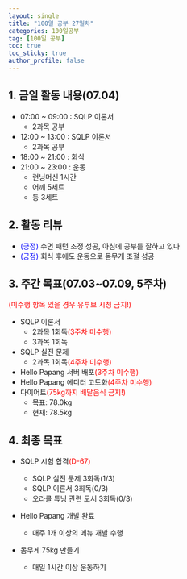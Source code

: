 ```yaml
---
layout: single
title: "100일 공부 27일차"
categories: 100일공부
tag: [100일 공부]
toc: true
toc_sticky: true
author_profile: false
---
```


## 1. 금일 활동 내용(07.04)

* 07:00 ~ 09:00 : SQLP 이론서
  * 2과목 공부
* 12:00 ~ 13:00 : SQLP 이론서 
  * 2과목 공부
* 18:00 ~ 21:00 : 회식
* 21:00 ~ 23:00 : 운동
  * 런닝머신 1시간
  * 어깨 5세트
  * 등 3세트




## 2. 활동 리뷰

* <span style = "color:blue">(긍정)</span> 수면 패턴 조정 성공, 아침에 공부를 잘하고 있다
* <span style = "color:blue">(긍정)</span> 회식 후에도 운동으로 몸무게 조절 성공



##  3. 주간 목표(07.03~07.09, 5주차)

<span style = "color:red">(미수행 항목 있을 경우 유투브 시청 금지!)</span>

* SQLP 이론서 
  * 2과목 1회독<span style = "color:red">(3주차 미수행)</span>
  * 3과목 1회독
* SQLP 실전 문제
  * 2과목 1회독<span style = "color:red">(4주차 미수행)</span>
* Hello Papang 서버 배포<span style = "color:red">(3주차 미수행)</span>
* Hello Papang 에디터 고도화<span style = "color:red">(4주차 미수행)</span>
* 다이어트<span style = "color:red">(75kg까지 배달음식 금지!)</span>
  * 목표: 78.0kg
  * 현재: 78.5kg



## 4. 최종 목표

* SQLP 시험 합격<span style = "color:red">(D-67)</span>
  * SQLP 실전 문제 3회독(1/3)
  * SQLP 이론서 3회독(0/3)
  * 오라클 튜닝 관련 도서 3회독(0/3)
* Hello Papang 개발 완료
  * 매주 1개 이상의 메뉴 개발 수행

* 몸무게 75kg 만들기
  * 매일 1시간 이상 운동하기
